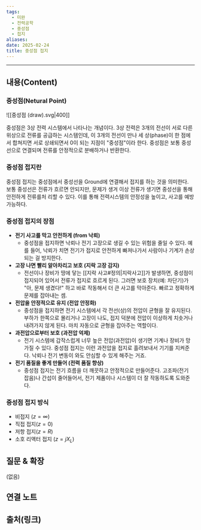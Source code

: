 ```yaml
---
tags:
  - 미완
  - 전력공학
  - 중성점
  - 접지
aliases: 
date: 2025-02-24
title: 중성점 접지
---
```


---

## 내용(Content)

### 중성점(Netural Point)

![[중성점 (draw).svg|400]]

중성점은 3상 전력 시스템에서 나타나는 개념이다. 3상 전력은 3개의 전선이 서로 다른 위상으로 전류를 공급하는 시스템인데, 이 3개의 전선이 만나 세 상(phase)이 한 점에서 합쳐지면 서로 상쇄되면서 0이 되는 지점이 "중성점"이라 한다. 중성점은 보통 중성선으로 연결되며 전류를 안정적으로 분배하거나 반환한다.

### 중성점 접지란

중성점 접지는 중성점에서 중성선을 Ground에 연결해서 접지를 하는 것을 의미한다. 보통 중성선은 전류가 흐르면 안되지만, 문제가 생겨 이상 전류가 생기면 중성선을 통해 안전하게 전류를처 리할 수 있다. 이를 통해 전력시스템의 안정성을 높이고, 사고를 예방 가능하다.

### 중성점 접지의 장점

- **전기 사고를 막고 안전하게 (from 낙뢰)**
    - 중성점을 접지하면 낙뢰나 전기 고장으로 생길 수 있는 위험을 줄일 수 있다. 예를 들어, 낙뢰가 치면 전기가 접지로 안전하게 빠져나가서 사람이나 기계가 손상되는 걸 방지한다.
- **고장 나면 빨리 알아차리고 보호 (지락 고장 감지)**
    - 전선이나 장비가 땅에 닿는 [[지락 사고#정의|지락사고]]가 발생하면, 중성점이 접지되어 있어서 전류가 접지로 흐르게 된다. 그러면 보호 장치(예: 차단기)가 "아, 문제 생겼다!" 하고 바로 작동해서 더 큰 사고를 막아준다. 빠르고 정확하게 문제를 잡아내는 셈.
- **전압을 안정적으로 유지 (전압 안정화)**
    - 중성점을 접지하면 전기 시스템에서 각 전선(상)의 전압이 균형을 잘 유지된다. 부하가 한쪽으로 몰리거나 고장이 나도, 접지 덕분에 전압이 이상하게 치솟거나 내려가지 않게 된다. 마치 자동으로 균형을 잡아주는 역할이다.
- **과전압으로부터 보호 (과전압 억제)**
    - 전기 시스템에 갑작스럽게 너무 높은 전압(과전압)이 생기면 기계나 장비가 망가질 수 있다. 중성점 접지는 이런 과전압을 접지로 흘려보내서 기기를 지켜준다. 낙뢰나 전기 변동이 와도 안심할 수 있게 해주는 거죠.
- **전기 품질을 좋게 만들어 (전력 품질 향상)**
    - 중성점 접지는 전기 흐름을 더 깨끗하고 안정적으로 만들어준다. 고조파(전기 잡음)나 간섭이 줄어들어서, 전기 제품이나 시스템이 더 잘 작동하도록 도와준다.

### 중성점 접지 방식

- 비접지 ($z = \infty$)
- 직접 접지($z = 0$)
- 저항 접지($z = R$)
- 소호 리액터 접지 ($z = jX_{L}$)


## 질문 & 확장

(없음)

## 연결 노트

## 출처(링크)





